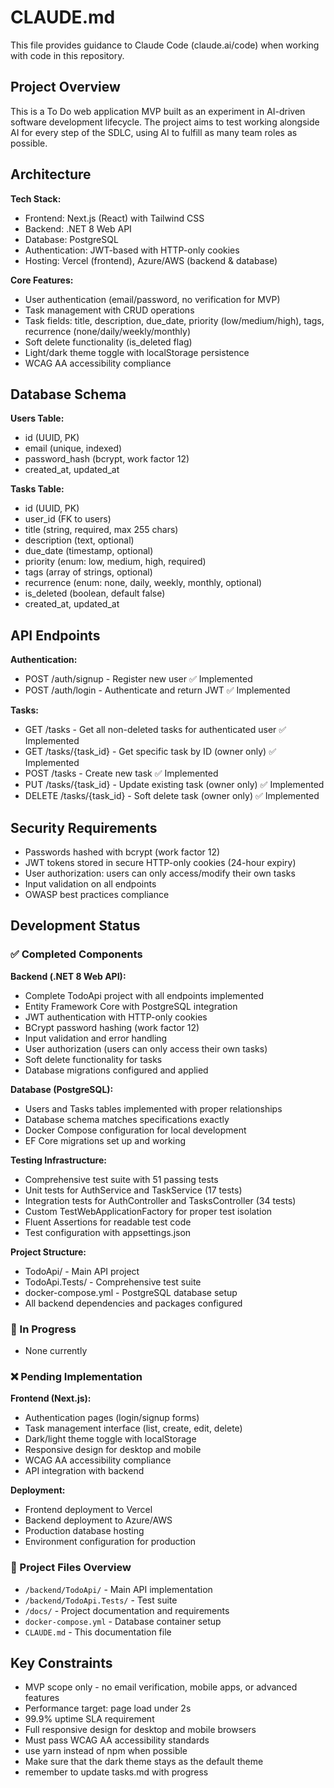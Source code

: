 # CLAUDE.md

This file provides guidance to Claude Code (claude.ai/code) when working with code in this repository.

## Project Overview

This is a To Do web application MVP built as an experiment in AI-driven software development lifecycle. The project aims to test working alongside AI for every step of the SDLC, using AI to fulfill as many team roles as possible.

## Architecture

**Tech Stack:**
- Frontend: Next.js (React) with Tailwind CSS
- Backend: .NET 8 Web API  
- Database: PostgreSQL
- Authentication: JWT-based with HTTP-only cookies
- Hosting: Vercel (frontend), Azure/AWS (backend & database)

**Core Features:**
- User authentication (email/password, no verification for MVP)
- Task management with CRUD operations
- Task fields: title, description, due_date, priority (low/medium/high), tags, recurrence (none/daily/weekly/monthly)
- Soft delete functionality (is_deleted flag)
- Light/dark theme toggle with localStorage persistence
- WCAG AA accessibility compliance

## Database Schema

**Users Table:**
- id (UUID, PK)
- email (unique, indexed)
- password_hash (bcrypt, work factor 12)
- created_at, updated_at

**Tasks Table:**
- id (UUID, PK)
- user_id (FK to users)
- title (string, required, max 255 chars)
- description (text, optional)
- due_date (timestamp, optional)
- priority (enum: low, medium, high, required)
- tags (array of strings, optional)
- recurrence (enum: none, daily, weekly, monthly, optional)
- is_deleted (boolean, default false)
- created_at, updated_at

## API Endpoints

**Authentication:**
- POST /auth/signup - Register new user ✅ Implemented
- POST /auth/login - Authenticate and return JWT ✅ Implemented

**Tasks:**
- GET /tasks - Get all non-deleted tasks for authenticated user ✅ Implemented
- GET /tasks/{task_id} - Get specific task by ID (owner only) ✅ Implemented
- POST /tasks - Create new task ✅ Implemented
- PUT /tasks/{task_id} - Update existing task (owner only) ✅ Implemented
- DELETE /tasks/{task_id} - Soft delete task (owner only) ✅ Implemented

## Security Requirements

- Passwords hashed with bcrypt (work factor 12)
- JWT tokens stored in secure HTTP-only cookies (24-hour expiry)
- User authorization: users can only access/modify their own tasks
- Input validation on all endpoints
- OWASP best practices compliance

## Development Status

### ✅ Completed Components

**Backend (.NET 8 Web API):**
- Complete TodoApi project with all endpoints implemented
- Entity Framework Core with PostgreSQL integration
- JWT authentication with HTTP-only cookies
- BCrypt password hashing (work factor 12)
- Input validation and error handling
- User authorization (users can only access their own tasks)
- Soft delete functionality for tasks
- Database migrations configured and applied

**Database (PostgreSQL):**
- Users and Tasks tables implemented with proper relationships
- Database schema matches specifications exactly
- Docker Compose configuration for local development
- EF Core migrations set up and working

**Testing Infrastructure:**
- Comprehensive test suite with 51 passing tests
- Unit tests for AuthService and TaskService (17 tests)
- Integration tests for AuthController and TasksController (34 tests) 
- Custom TestWebApplicationFactory for proper test isolation
- Fluent Assertions for readable test code
- Test configuration with appsettings.json

**Project Structure:**
- TodoApi/ - Main API project
- TodoApi.Tests/ - Comprehensive test suite
- docker-compose.yml - PostgreSQL database setup
- All backend dependencies and packages configured

### 🔄 In Progress
- None currently

### ❌ Pending Implementation

**Frontend (Next.js):**
- Authentication pages (login/signup forms)
- Task management interface (list, create, edit, delete)
- Dark/light theme toggle with localStorage
- Responsive design for desktop and mobile
- WCAG AA accessibility compliance
- API integration with backend

**Deployment:**
- Frontend deployment to Vercel
- Backend deployment to Azure/AWS
- Production database hosting
- Environment configuration for production

### 📁 Project Files Overview
- `/backend/TodoApi/` - Main API implementation
- `/backend/TodoApi.Tests/` - Test suite  
- `/docs/` - Project documentation and requirements
- `docker-compose.yml` - Database container setup
- `CLAUDE.md` - This documentation file

## Key Constraints

- MVP scope only - no email verification, mobile apps, or advanced features
- Performance target: page load under 2s
- 99.9% uptime SLA requirement
- Full responsive design for desktop and mobile browsers
- Must pass WCAG AA accessibility standards
- use yarn instead of npm when possible
- Make sure that the dark theme stays as the default theme
- remember to update tasks.md with progress